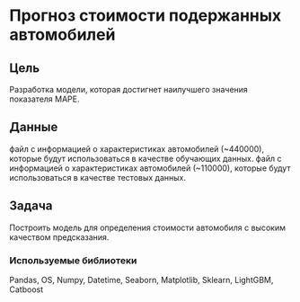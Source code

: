 # Прогноз стоимости подержанных автомобилей


## Цель

Разработка модели, которая достигнет наилучшего значения показателя MAPE.

## Данные

файл с информацией о характеристиках автомобилей (~440000), которые будут использоваться в качестве обучающих данных.
файл с информацией о характеристиках автомобилей (~110000), которые будут использоваться в качестве тестовых данных.

## Задача

Построить модель для определения стоимости автомобиля с высоким качеством предсказания.

### Используемые библиотеки

Pandas, OS, Numpy, Datetime, Seaborn, Matplotlib, Sklearn, LightGBM, Catboost
